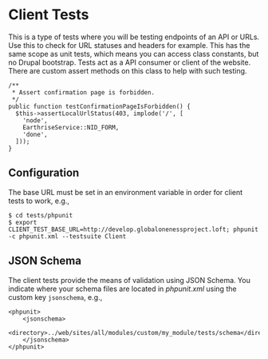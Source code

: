 # Client Tests

This is a type of tests where you will be testing endpoints of an API or URLs.  Use this to check for URL statuses and headers for example.  This has the same scope as unit tests, which means you can access class constants, but no Drupal bootstrap.  Tests act as a API consumer or client of the website.  There are custom assert methods on this class to help with such testing.

    /**
     * Assert confirmation page is forbidden.
     */
    public function testConfirmationPageIsForbidden() {
      $this->assertLocalUrlStatus(403, implode('/', [
        'node',
        EarthriseService::NID_FORM,
        'done',
      ]));
    }
      
## Configuration

The base URL must be set in an environment variable in order for client tests to work, e.g., 

    $ cd tests/phpunit
    $ export CLIENT_TEST_BASE_URL=http://develop.globalonenessproject.loft; phpunit -c phpunit.xml --testsuite Client


## JSON Schema

The client tests provide the means of validation using JSON Schema.  You indicate where your schema files are located in _phpunit.xml_ using the custom key `jsonschema`, e.g., 

    <phpunit>
        <jsonschema>
            <directory>../web/sites/all/modules/custom/my_module/tests/schema</directory>
        </jsonschema>
    </phpunit>
